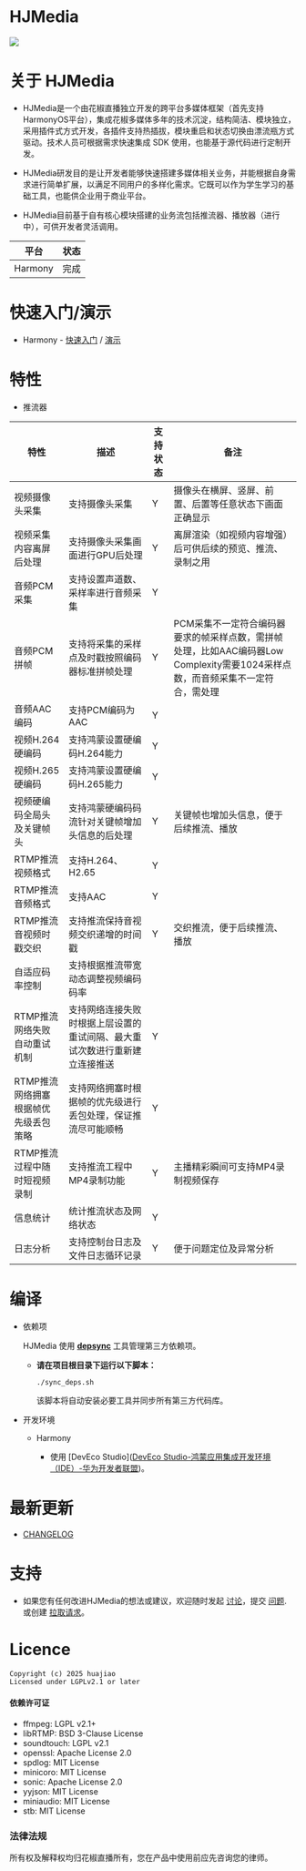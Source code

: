 # HJMedia

![](https://img.shields.io/badge/license-LGPL2.1-blue)

# 关于 HJMedia

- HJMedia是一个由花椒直播独立开发的跨平台多媒体框架（首先支持HarmonyOS平台），集成花椒多媒体多年的技术沉淀，结构简洁、模块独立，采用插件式方式开发，各插件支持热插拔，模块重启和状态切换由漂流瓶方式驱动。技术人员可根据需求快速集成 SDK 使用，也能基于源代码进行定制开发。

- HJMedia研发目的是让开发者能够快速搭建多媒体相关业务，并能根据自身需求进行简单扩展，以满足不同用户的多样化需求。它既可以作为学生学习的基础工具，也能供企业用于商业平台。

- HJMedia目前基于自有核心模块搭建的业务流包括推流器、播放器（进行中），可供开发者灵活调用。

| 平台      | 状态  |
| ------- | --- |
| Harmony | 完成  |

# 快速入门/演示

- Harmony - [快速入门](examples/harmony/README.md) / [演示](examples/harmony)

# 特性

- 推流器

| 特性                   | 描述                                    | 支持状态 | 备注                                                                          |
| -------------------- | ------------------------------------- | ---- | --------------------------------------------------------------------------- |
| 视频摄像头采集              | 支持摄像头采集                               | Y    | 摄像头在横屏、竖屏、前置、后置等任意状态下画面正确显示                                                 |
| 视频采集内容离屏后处理          | 支持摄像头采集画面进行GPU后处理                     | Y    | 离屏渲染（如视频内容增强）后可供后续的预览、推流、录制之用                                               |
| 音频PCM采集              | 支持设置声道数、采样率进行音频采集                     | Y    |                                                                             |
| 音频PCM拼帧              | 支持将采集的采样点及时戳按照编码器标准拼帧处理               | Y    | PCM采集不一定符合编码器要求的帧采样点数，需拼帧处理，比如AAC编码器Low Complexity需要1024采样点数，而音频采集不一定符合，需处理 |
| 音频AAC编码              | 支持PCM编码为AAC                           | Y    |                                                                             |
| 视频H.264硬编码           | 支持鸿蒙设置硬编码H.264能力                      | Y    |                                                                             |
| 视频H.265硬编码           | 支持鸿蒙设置硬编码H.265能力                      | Y    |                                                                             |
| 视频硬编码全局头及关键帧头        | 支持鸿蒙硬编码码流针对关键帧增加头信息的后处理               | Y    | 关键帧也增加头信息，便于后续推流、播放                                                         |
| RTMP推流视频格式           | 支持H.264、H2.65                         | Y    |                                                                             |
| RTMP推流音频格式           | 支持AAC                                 | Y    |                                                                             |
| RTMP推流音视频时戳交织        | 支持推流保持音视频交织递增的时间戳                     | Y    | 交织推流，便于后续推流、播放                                                              |
| 自适应码率控制              | 支持根据推流带宽动态调整视频编码码率                    |      |                                                                             |
| RTMP推流网络失败自动重试机制     | 支持网络连接失败时根据上层设置的重试间隔、最大重试次数进行重新建立连接推送 | Y    |                                                                             |
| RTMP推流网络拥塞根据帧优先级丢包策略 | 支持网络拥塞时根据帧的优先级进行丢包处理，保证推流尽可能顺畅        | Y    |                                                                             |
| RTMP推流过程中随时短视频录制     | 支持推流工程中MP4录制功能                        | Y    | 主播精彩瞬间可支持MP4录制视频保存                                                          |
| 信息统计                 | 统计推流状态及网络状态                           | Y    |                                                                             |
| 日志分析                 | 支持控制台日志及文件日志循环记录                      | Y    | 便于问题定位及异常分析                                                                 |

# 编译

- 依赖项
  
  HJMedia 使用 [**depsync**](https://github.com/domchen/depsync) 工具管理第三方依赖项。
  
  - ****请在项目根目录下运行以下脚本：****
    
    ```
    ./sync_deps.sh
    ```
    
    该脚本将自动安装必要工具并同步所有第三方代码库。

- 开发环境
  
  - Harmony
    
    - 使用 [DevEco Studio]([DevEco Studio-鸿蒙应用集成开发环境（IDE）-华为开发者联盟](https://developer.huawei.com/consumer/cn/deveco-studio/))。

# 最新更新

- [CHANGELOG](CHANGELOG.md)

# 支持

- 如果您有任何改进HJMedia的想法或建议，欢迎随时发起 [讨论](https://github.com/huajiao-tech/HJMedia/discussions)，提交 [问题](https://github.com/huajiao-tech/HJMedia/issues). 或创建 [拉取请求](https://github.com/huajiao-tech/HJMedia/pulls)。

# Licence

```
Copyright (c) 2025 huajiao
Licensed under LGPLv2.1 or later
```

#### 依赖许可证

- ffmpeg: LGPL v2.1+
- libRTMP: BSD 3-Clause License
- soundtouch: LGPL v2.1
- openssl: Apache License 2.0
- spdlog: MIT License
- minicoro: MIT License
- sonic: Apache License 2.0
- yyjson: MIT License
- miniaudio: MIT License
- stb: MIT License

### 法律法规

所有权及解释权均归花椒直播所有，您在产品中使用前应先咨询您的律师。
